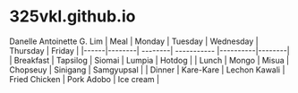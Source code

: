 # 325vkl.github.io
Danelle Antoinette G. Lim
| Meal | Monday | Tuesday | Wednesday | Thursday | Friday |
|------|--------| --------| ----------- |----------|--------|
| Breakfast | Tapsilog | Siomai | Lumpia | Hotdog |
| Lunch | Mongo | Misua | Chopseuy | Sinigang | Samgyupsal |
| Dinner | Kare-Kare | Lechon Kawali | Fried Chicken | Pork Adobo | Ice cream |
